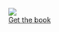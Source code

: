 [![](<%7B%7B%20pathto('_static/book-cover-image-med.jpg',%201)%20%7D%7D>)  
Get the book](https://doughellmann.com/books/the-python-3-standard-library-by-example/)
